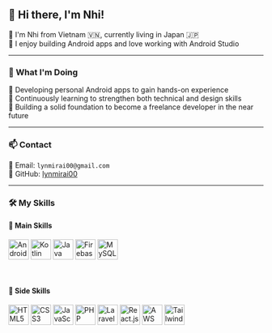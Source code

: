 ## 👋 Hi there, I'm Nhi!

🔹 I'm Nhi from Vietnam 🇻🇳, currently living in Japan 🇯🇵  
🔹 I enjoy building Android apps and love working with Android Studio

---

### 🚀 What I'm Doing

🔹 Developing personal Android apps to gain hands-on experience  
🔹 Continuously learning to strengthen both technical and design skills  
🔹 Building a solid foundation to become a freelance developer in the near future

---

### 📫 Contact

🔹 Email: `lynmirai00@gmail.com`  
🔹 GitHub: [lynmirai00](https://github.com/lynmirai00)

---

### 🛠️ My Skills

#### 🔹 Main Skills
<p align="left">
  <img src="https://cdn.jsdelivr.net/gh/devicons/devicon/icons/androidstudio/androidstudio-original.svg" width="40" alt="Android Studio" />
  <img src="https://cdn.jsdelivr.net/gh/devicons/devicon/icons/kotlin/kotlin-original.svg" width="40" alt="Kotlin" />
  <img src="https://cdn.jsdelivr.net/gh/devicons/devicon/icons/java/java-original.svg" width="40" alt="Java" />
  <img src="https://cdn.jsdelivr.net/gh/devicons/devicon/icons/firebase/firebase-plain.svg" width="40" alt="Firebase" />
  <img src="https://cdn.jsdelivr.net/gh/devicons/devicon/icons/mysql/mysql-original.svg" width="40" alt="MySQL" />
</p>

&nbsp;  

#### 🔹 Side Skills
<p align="left">
  <img src="https://cdn.jsdelivr.net/gh/devicons/devicon/icons/html5/html5-original.svg" width="40" alt="HTML5" />
  <img src="https://cdn.jsdelivr.net/gh/devicons/devicon/icons/css3/css3-original.svg" width="40" alt="CSS3" />
  <img src="https://cdn.jsdelivr.net/gh/devicons/devicon/icons/javascript/javascript-original.svg" width="40" alt="JavaScript" />
  <img src="https://cdn.jsdelivr.net/gh/devicons/devicon/icons/php/php-original.svg" width="40" alt="PHP" />
  <img src="https://cdn.jsdelivr.net/gh/devicons/devicon/icons/laravel/laravel-original.svg" width="40" alt="Laravel" />
  <img src="https://cdn.jsdelivr.net/gh/devicons/devicon/icons/react/react-original.svg" width="40" alt="React.js" />
  <img src="https://cdn.jsdelivr.net/gh/devicons/devicon/icons/amazonwebservices/amazonwebservices-original-wordmark.svg" width="40" alt="AWS" />
  <img src="https://www.svgrepo.com/show/374118/tailwind.svg" width="40" alt="Tailwind CSS" />
</p>
